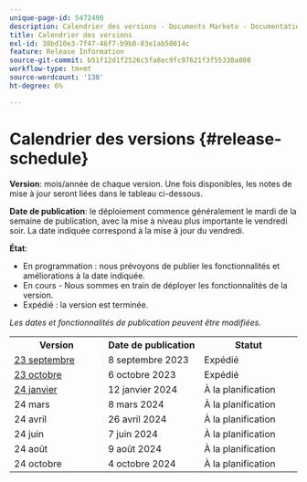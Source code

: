 ```yaml
---
unique-page-id: 5472490
description: Calendrier des versions - Documents Marketo - Documentation sur le produit
title: Calendrier des versions
exl-id: 38bd10e3-7f47-46f7-b9b0-83e1ab50014c
feature: Release Information
source-git-commit: b51f12d1f2526c5fa8ec9fc97621f3f55330a808
workflow-type: tm+mt
source-wordcount: '138'
ht-degree: 6%

---
```


# Calendrier des versions {#release-schedule}

**Version**: mois/année de chaque version. Une fois disponibles, les notes de mise à jour seront liées dans le tableau ci-dessous.

**Date de publication**: le déploiement commence généralement le mardi de la semaine de publication, avec la mise à niveau plus importante le vendredi soir. La date indiquée correspond à la mise à jour du vendredi.

**État**:

* En programmation : nous prévoyons de publier les fonctionnalités et améliorations à la date indiquée.
* En cours - Nous sommes en train de déployer les fonctionnalités de la version.
* Expédié : la version est terminée.

_Les dates et fonctionnalités de publication peuvent être modifiées._

<table> 
 <colgroup> 
  <col> 
  <col> 
  <col> 
 </colgroup>
 <tbody> 
  <tr> 
   <th width="250px">Version</th>
   <th width="250px">Date de publication</th>
   <th width="250px">Statut</th>
  </tr>

<tr>
   <td><a href="/help/marketo/release-notes/previous-releases/2023/release-notes-sep-23.md">23 septembre</a></td>
   <td>8 septembre 2023</td>
   <td>Expédié</td>
  </tr>
  <tr>
   <td><a href="/help/marketo/release-notes/previous-releases/2023/release-notes-oct-23.md">23 octobre</a></td>
   <td>6 octobre 2023</td>
   <td>Expédié</td>
  </tr>
  <tr> 
   <td><a href="/help/marketo/release-notes/current.md">24 janvier</a></td>
   <td>12 janvier 2024</td>
   <td>À la planification</td>
  </tr>
  <tr> 
   <td>24 mars</td>
   <td>8 mars 2024</td>
   <td>À la planification</td>
  </tr>
  <tr> 
   <td>24 avril</td>
   <td>26 avril 2024</td>
   <td>À la planification</td>
  </tr>
  <tr>
   <td>24 juin</td>
   <td>7 juin 2024</td>
   <td>À la planification</td>
  </tr>
  <tr> 
   <td>24 août</td>
   <td>9 août 2024</td>
   <td>À la planification</td>
  </tr>
  <tr> 
   <td>24 octobre</td>
   <td>4 octobre 2024</td>
   <td>À la planification</td>
  </tr>
 </tbody>
</table>
